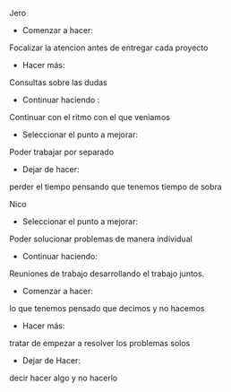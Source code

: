 Jero

- Comenzar a hacer:

Focalizar la atencion antes de entregar cada proyecto


- Hacer más:

Consultas sobre las dudas


- Continuar haciendo :

Continuar con el ritmo con el que veniamos


- Seleccionar el punto a mejorar:

Poder trabajar por separado


- Dejar de hacer:

perder el tiempo pensando que tenemos tiempo de sobra


Nico


- Seleccionar el punto a mejorar:

Poder solucionar problemas de manera individual

- Continuar haciendo:

Reuniones de trabajo desarrollando el trabajo juntos.

- Comenzar a hacer:

lo que tenemos pensado que decimos y no hacemos

- Hacer más:

tratar de empezar a resolver los problemas solos

- Dejar de Hacer:

decir hacer algo y no hacerlo

